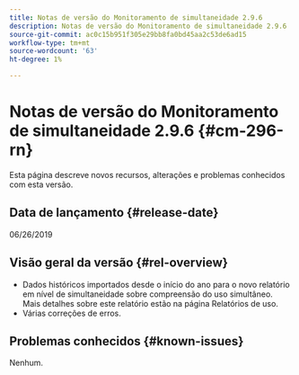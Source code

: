 ```yaml
---
title: Notas de versão do Monitoramento de simultaneidade 2.9.6
description: Notas de versão do Monitoramento de simultaneidade 2.9.6
source-git-commit: ac0c15b951f305e29bb8fa0bd45aa2c53de6ad15
workflow-type: tm+mt
source-wordcount: '63'
ht-degree: 1%

---
```



# Notas de versão do Monitoramento de simultaneidade 2.9.6 {#cm-296-rn}

Esta página descreve novos recursos, alterações e problemas conhecidos com esta versão.

## Data de lançamento {#release-date}

06/26/2019


## Visão geral da versão {#rel-overview}

* Dados históricos importados desde o início do ano para o novo relatório em nível de simultaneidade sobre compreensão do uso simultâneo. Mais detalhes sobre este relatório estão na página Relatórios de uso.
* Várias correções de erros.


## Problemas conhecidos {#known-issues}

Nenhum.
